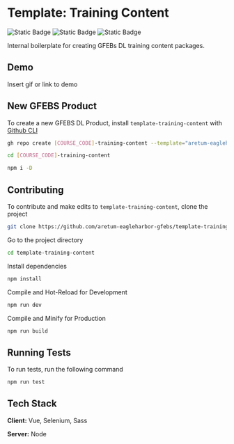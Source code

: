 
# Template: Training Content
![Static Badge](https://img.shields.io/badge/progress-wip-orange?style=for-the-badge) ![Static Badge](https://img.shields.io/badge/template-%23fcc603?style=for-the-badge&labelColor=%23fcc603) ![Static Badge](https://img.shields.io/badge/gfebs-%23737373?style=for-the-badge&labelColor=%23fcc603) 


Internal boilerplate for creating GFEBs DL training content packages.


## Demo

Insert gif or link to demo


## New GFEBS Product

To create a new GFEBS DL Product, install `template-training-content` with [Github CLI](https://cli.github.com/)

```bash
gh repo create [COURSE_CODE]-training-content --template="aretum-eagleharbor-gfebs/template-training-content"

cd [COURSE_CODE]-training-content

npm i -D
```

## Contributing

To contribute and make edits to `template-training-content`, clone the project

```bash
git clone https://github.com/aretum-eagleharbor-gfebs/template-training-content.git
```

Go to the project directory

```bash
cd template-training-content
```

Install dependencies

```bash
npm install
```

Compile and Hot-Reload for Development

```bash
npm run dev
```

Compile and Minify for Production

```bash
npm run build
```


## Running Tests

To run tests, run the following command

```bash
npm run test
```


## Tech Stack

**Client:** Vue, Selenium, Sass

**Server:** Node

